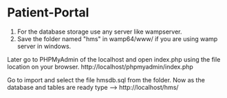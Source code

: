 # Patient-Portal

1. For the database storage use any server like wampserver.
2. Save the folder named "hms" in wamp64/www/ if you are using wamp server in windows.

Later go to PHPMyAdmin of the localhost and open index.php using the file location on your browser.
http://localhost/phpmyadmin/index.php

Go to import and select the file hmsdb.sql from the folder.
Now as the database and tables are ready type --> http://localhost/hms/


